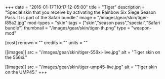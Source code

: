 +++
date = "2016-01-17T10:17:12-05:00"
title = "Tiger"
description = "Special skin that you receive by activating the Rainbow Six Siege Season Pass. It is part of the Safari bundle."
image = "/images/gear/skin/tiger-l85a2.jpg"
mod-types = "skin"
tags = ["skin","season pass","special","Safari bundle"]
thumbnail = "/images/gear/skin/tiger-th.png"
type = "weapon-mod"

[cost]
  renown = ""
  credits = ""
  units = ""

[[images]]
  src = "/images/gear/skin/tiger-556xi-live.jpg"
  alt = "Tiger skin on the 556xi."

[[images]]
  src = "/images/gear/skin/tiger-ump45-live.jpg"
  alt = "Tiger skin on the UMP45."
+++
